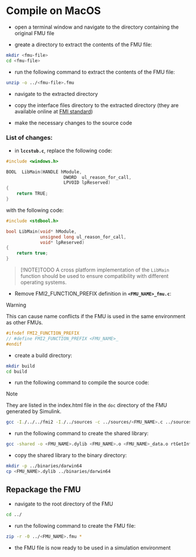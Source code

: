 
# Compile on MacOS

- open a terminal window and navigate to the directory containing the original FMU file

- greate a directory to extract the contents of the FMU file:

```bash
mkdir <fmu-file>
cd <fmu-file>
```

- run the following command to extract the contents of the FMU file:

```bash
unzip -o ../<fmu-file>.fmu
```

- navigate to the extracted directory

- copy the interface files directory to the extracted directory (they are available online at [FMI standard](https://fmi-standard.org/))

- make the necessary changes to the source code

### List of changes:

-  in **`lccstub.c`**, replace the following code:

```c
#include <windows.h>

BOOL  LibMain(HANDLE hModule,
                      DWORD  ul_reason_for_call,
                      LPVOID lpReserved)
{
    return TRUE;
}
```

with the following code:

```c
#include <stdbool.h>

bool LibMain(void* hModule,
             unsigned long ul_reason_for_call,
             void* lpReserved)
{
    return true;
}
````

> [!NOTE]TODO
> A cross platform implementation of the `LibMain` function should be used to ensure compatibility with different operating systems.

- Remove FMI2_FUNCTION_PREFIX definition in **`<FMU_NAME>_fmu.c`**:
> [!WARNING]
> This can cause name conflicts if the FMU is used in the same environment as other FMUs.


```c
#ifndef FMI2_FUNCTION_PREFIX
// #define FMI2_FUNCTION_PREFIX <FMU_NAME>_
#endif
```

- create a build directory:

```bash
mkdir build
cd build
```

- run the following command to compile the source code:

>[!NOTE]
They are listed in the index.html file in the `doc` directory of the FMU generated by Simulink.

```bash
gcc -I./../../fmi2 -I./../sources -c ../sources/<FMU_NAME>.c ../sources/<FMU_NAME>_data.c ../sources/rtGetInf.c ../sources/rtGetNaN.c ../sources/rt_nonfinite.c ../sources/RTWCG_FMU_util.c ../sources/<FMU_NAME>_fmu.c ../sources/lccstub.c -fPIC
```

- run the following command to create the shared library:

```bash
gcc -shared -o <FMU_NAME>.dylib <FMU_NAME>.o <FMU_NAME>_data.o rtGetInf.o rtGetNaN.o rt_nonfinite.o RTWCG_FMU_util.o <FMU_NAME>_fmu.o lccstub.o -lm
```

- copy the shared library to the binary directory:

```bash
mkdir -p ../binaries/darwin64
cp <FMU_NAME>.dylib ../binaries/darwin64
```

## Repackage the FMU

- navigate to the root directory of the FMU

```bash
cd ../
```

- run the following command to create the FMU file:

```bash
zip -r -0 ../<FMU_NAME>.fmu *
```

- the FMU file is now ready to be used in a simulation environment